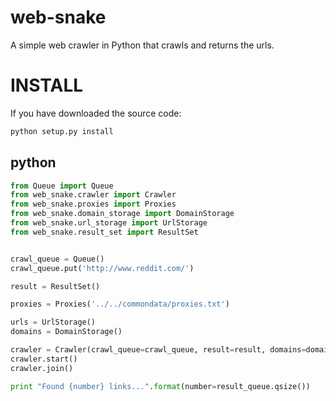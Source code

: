 # web-snake
A simple web crawler in Python that crawls and returns the urls.


# INSTALL

If you have downloaded the source code:

```bash
python setup.py install
```


## python

``` python
from Queue import Queue
from web_snake.crawler import Crawler
from web_snake.proxies import Proxies
from web_snake.domain_storage import DomainStorage
from web_snake.url_storage import UrlStorage
from web_snake.result_set import ResultSet


crawl_queue = Queue()
crawl_queue.put('http://www.reddit.com/')

result = ResultSet()

proxies = Proxies('../../commondata/proxies.txt')

urls = UrlStorage()
domains = DomainStorage()

crawler = Crawler(crawl_queue=crawl_queue, result=result, domains=domains, urls=urls, max_level=3, proxies=proxies)
crawler.start()
crawler.join()

print "Found {number} links...".format(number=result_queue.qsize())
```